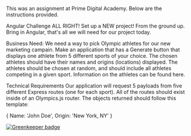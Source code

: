 This was an assignment at Prime Digital Academy. Below are the instructions provided.

Angular Challenge
ALL RIGHT! Set up a NEW project! From the ground up. Bring in Angular, that's all we will need for our project today.

Business Need:
We need a way to pick Olympic athletes for our new marketing campain. Make an application that has a Generate button that displays one athlete from 5 different sports of your choice. The chosen athletes should have their names and origins (locations) displayed. The athletes should be chosen at random, and should include all athletes competing in a given sport. Information on the athletes can be found here.

Technical Requirements
Our application will request 5 payloads from five different Express routes (one for each sport). All of the routes should exist inside of an Olympics.js router. The objects returned should follow this template:

{ Name: 'John Doe', Origin: 'New York, NY' }


[![Greenkeeper badge](https://badges.greenkeeper.io/emkerber/soloAngularOlympics.svg)](https://greenkeeper.io/)